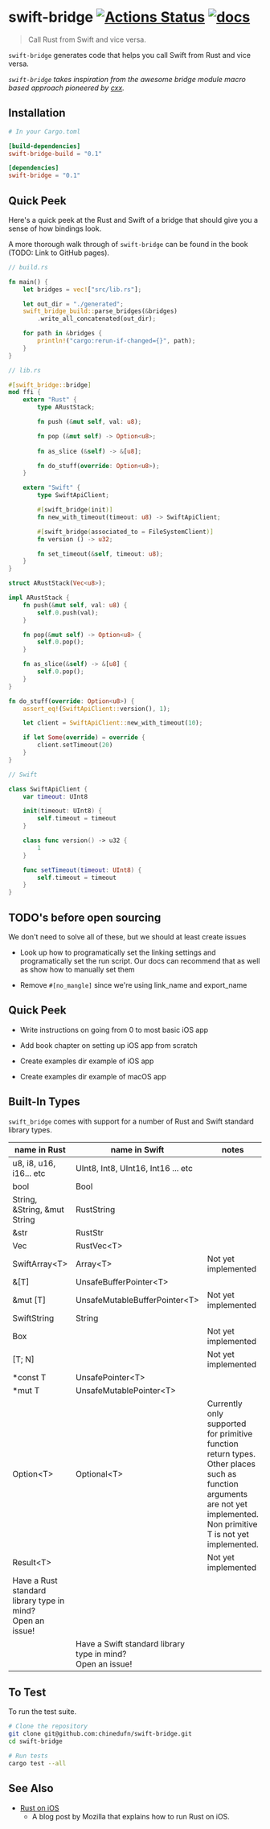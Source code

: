 # swift-bridge [![Actions Status](https://github.com/chinedufn/swift-bridge/workflows/test/badge.svg)](https://github.com/chinedufn/swift-bridge/actions) [![docs](https://docs.rs/swift-bridge/badge.svg)](https://docs.rs/swift-bridge)

> Call Rust from Swift and vice versa. 

`swift-bridge` generates code that helps you call Swift from Rust and vice versa.

_`swift-bridge` takes inspiration from the awesome bridge module macro based approach pioneered by [cxx](https://github.com/dtolnay/cxx)._

## Installation

```toml
# In your Cargo.toml

[build-dependencies]
swift-bridge-build = "0.1"

[dependencies]
swift-bridge = "0.1"
```



## Quick Peek

Here's a quick peek at the Rust and Swift of a bridge that should give you a sense of how bindings look.

A more thorough walk through of `swift-bridge` can be found in the book (TODO: Link to GitHub pages).

```rust
// build.rs

fn main() {
    let bridges = vec!["src/lib.rs"];

    let out_dir = "./generated";
    swift_bridge_build::parse_bridges(&bridges)
        .write_all_concatenated(out_dir);

    for path in &bridges {
        println!("cargo:rerun-if-changed={}", path);
    }
}
```

```rust
// lib.rs

#[swift_bridge::bridge]
mod ffi {
    extern "Rust" {
        type ARustStack;

        fn push (&mut self, val: u8);

        fn pop (&mut self) -> Option<u8>;
      
        fn as_slice (&self) -> &[u8];

        fn do_stuff(override: Option<u8>);
    }

    extern "Swift" {
        type SwiftApiClient;

        #[swift_bridge(init)]
        fn new_with_timeout(timeout: u8) -> SwiftApiClient;

        #[swift_bridge(associated_to = FileSystemClient)]
        fn version () -> u32;

        fn set_timeout(&self, timeout: u8);
    }
}

struct ARustStack(Vec<u8>);

impl ARustStack {
	fn push(&mut self, val: u8) {
	    self.0.push(val);
	}

	fn pop(&mut self) -> Option<u8> {
	    self.0.pop();
	}

	fn as_slice(&self) -> &[u8] {
	    self.0.pop();
	}
}

fn do_stuff(override: Option<u8>) {
    assert_eq!(SwiftApiClient::version(), 1);

    let client = SwiftApiClient::new_with_timeout(10);

	if let Some(override) = override {
        client.setTimeout(20)
	}
}
```

```swift
// Swift

class SwiftApiClient {
    var timeout: UInt8

	init(timeout: UInt8) {
        self.timeout = timeout
    }

	class func version() -> u32 {
	    1
	}

	func setTimeout(timeout: UInt8) {
	    self.timeout = timeout
	}
}
```

## TODO's before open sourcing

We don't need to solve all of these, but we should at least create issues

- Look up how to programatically set the linking settings and programatically set the run script.
  Our docs can recommend that as well as show how to manually set them

- Remove `#[no_mangle]` since we're using link_name and export_name

## Quick Peek


- Write instructions on going from 0 to most basic iOS app

- Add book chapter on setting up iOS app from scratch

- Create examples dir example of iOS app
- Create examples dir example of macOS app

## Built-In Types

`swift_bridge` comes with support for a number of Rust and Swift standard library types.

| name in Rust                                                    | name in Swift                                                    | notes                                                                                                                                                                               |
| ---                                                             | ---                                                              | ---                                                                                                                                                                                 |
| u8, i8, u16, i16... etc                                         | UInt8, Int8, UInt16, Int16 ... etc                               |                                                                                                                                                                                     |
| bool                                                            | Bool                                                             |                                                                                                                                                                                     |
| String, &String, &mut String                                    | RustString                                                       |                                                                                                                                                                                     |
| &str                                                            | RustStr                                                          |                                                                                                                                                                                     |
| Vec<T>                                                          | RustVec\<T>                                                      |                                                                                                                                                                                     |
| SwiftArray\<T>                                                  | Array\<T>                                                        | Not yet implemented                                                                                                                                                                 |
| &[T]                                                            | UnsafeBufferPointer\<T>                                          |                                                                                                                                                                                     |
| &mut [T]                                                        | UnsafeMutableBufferPointer\<T>                                   | Not yet implemented                                                                                                                                                                 |
| SwiftString                                                     | String                                                           |                                                                                                                                                                                     |
| Box<T>                                                          |                                                                  | Not yet implemented                                                                                                                                                                 |
| [T; N]                                                          |                                                                  | Not yet implemented                                                                                                                                                                 |
| *const T                                                        | UnsafePointer\<T>                                                |                                                                                                                                                                                     |
| *mut T                                                          | UnsafeMutablePointer\<T>                                         |                                                                                                                                                                                     |
| Option\<T>                                                      | Optional\<T>                                                     | Currently only supported for primitive function return types.<br /> Other places such as function arguments are  not yet implemented.<br /> Non primitive T is not yet implemented. |
| Result\<T>                                                      |                                                                  | Not yet implemented                                                                                                                                                                 |
| Have a Rust standard library type in mind?<br /> Open an issue! |                                                                  |                                                                                                                                                                                     |
|                                                                 | Have a Swift standard library type in mind?<br /> Open an issue! |                                                                                                                                                                                     |

## To Test

To run the test suite.

```sh
# Clone the repository
git clone git@github.com:chinedufn/swift-bridge.git
cd swift-bridge

# Run tests
cargo test --all
```

## See Also

- [Rust on iOS](https://mozilla.github.io/firefox-browser-architecture/experiments/2017-09-06-rust-on-ios.html)
  - A blog post by Mozilla that explains how to run Rust on iOS.
